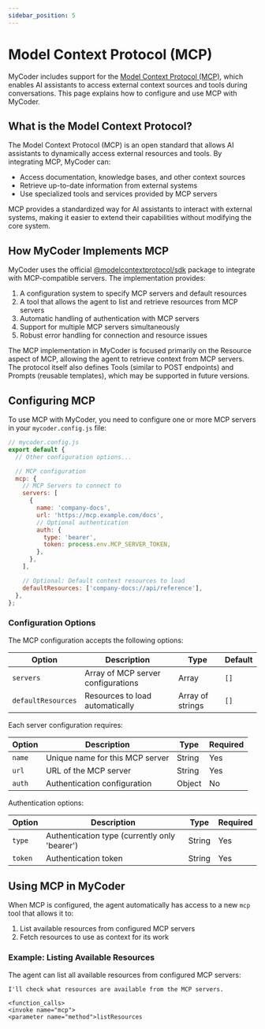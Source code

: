 ```yaml
---
sidebar_position: 5
---
```


# Model Context Protocol (MCP)

MyCoder includes support for the [Model Context Protocol (MCP)](https://modelcontextprotocol.io/introduction), which enables AI assistants to access external context sources and tools during conversations. This page explains how to configure and use MCP with MyCoder.

## What is the Model Context Protocol?

The Model Context Protocol (MCP) is an open standard that allows AI assistants to dynamically access external resources and tools. By integrating MCP, MyCoder can:

- Access documentation, knowledge bases, and other context sources
- Retrieve up-to-date information from external systems
- Use specialized tools and services provided by MCP servers

MCP provides a standardized way for AI assistants to interact with external systems, making it easier to extend their capabilities without modifying the core system.

## How MyCoder Implements MCP

MyCoder uses the official [@modelcontextprotocol/sdk](https://www.npmjs.com/package/@modelcontextprotocol/sdk) package to integrate with MCP-compatible servers. The implementation provides:

1. A configuration system to specify MCP servers and default resources
2. A tool that allows the agent to list and retrieve resources from MCP servers
3. Automatic handling of authentication with MCP servers
4. Support for multiple MCP servers simultaneously
5. Robust error handling for connection and resource issues

The MCP implementation in MyCoder is focused primarily on the Resource aspect of MCP, allowing the agent to retrieve context from MCP servers. The protocol itself also defines Tools (similar to POST endpoints) and Prompts (reusable templates), which may be supported in future versions.

## Configuring MCP

To use MCP with MyCoder, you need to configure one or more MCP servers in your `mycoder.config.js` file:

```javascript
// mycoder.config.js
export default {
  // Other configuration options...

  // MCP configuration
  mcp: {
    // MCP Servers to connect to
    servers: [
      {
        name: 'company-docs',
        url: 'https://mcp.example.com/docs',
        // Optional authentication
        auth: {
          type: 'bearer',
          token: process.env.MCP_SERVER_TOKEN,
        },
      },
    ],

    // Optional: Default context resources to load
    defaultResources: ['company-docs://api/reference'],
  },
};
```

### Configuration Options

The MCP configuration accepts the following options:

| Option             | Description                        | Type             | Default |
| ------------------ | ---------------------------------- | ---------------- | ------- |
| `servers`          | Array of MCP server configurations | Array            | `[]`    |
| `defaultResources` | Resources to load automatically    | Array of strings | `[]`    |

Each server configuration requires:

| Option | Description                     | Type   | Required |
| ------ | ------------------------------- | ------ | -------- |
| `name` | Unique name for this MCP server | String | Yes      |
| `url`  | URL of the MCP server           | String | Yes      |
| `auth` | Authentication configuration    | Object | No       |

Authentication options:

| Option  | Description                                   | Type   | Required |
| ------- | --------------------------------------------- | ------ | -------- |
| `type`  | Authentication type (currently only 'bearer') | String | Yes      |
| `token` | Authentication token                          | String | Yes      |

## Using MCP in MyCoder

When MCP is configured, the agent automatically has access to a new `mcp` tool that allows it to:

1. List available resources from configured MCP servers
2. Fetch resources to use as context for its work

### Example: Listing Available Resources

The agent can list all available resources from configured MCP servers:

```
I'll check what resources are available from the MCP servers.

<function_calls>
<invoke name="mcp">
<parameter name="method">listResources
```
